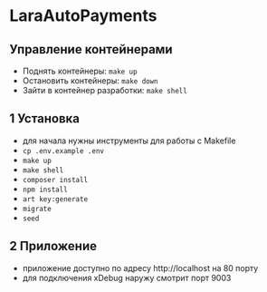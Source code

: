 # LaraAutoPayments

## Управление контейнерами

- Поднять контейнеры: `make up`
- Остановить контейнеры: `make down`
- Зайти в контейнер разработки: `make shell`

## 1 Установка
- для начала нужны инструменты для работы с Makefile
- `cp .env.example .env`
- `make up`
- `make shell`
- `composer install`
- `npm install`
- `art key:generate`
- `migrate`
- `seed`

## 2 Приложение
- приложение доступно по адресу http://localhost на 80 порту
- для подключения xDebug наружу смотрит порт 9003
